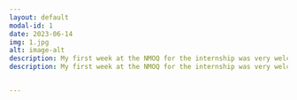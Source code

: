 ```yaml
---
layout: default
modal-id: 1
date: 2023-06-14
img: 1.jpg
alt: image-alt
description: My first week at the NMOQ for the internship was very welcoming and enjoyable. Each day I had something new to explore and this is summarised below                                                                              *(DAY 1 AND 2)* Mr. Christophe gave me a quick visit of the National Museum of Qatar which included the  Permanent exhibition galleries, Old Palace and  quick tour of NMoQ’s Temporary Exhibitions (Pipilotti Rist and Olafur Eliasson). After that I joined the Lusail Museum team weekly meeting where I got introduced to the whole team. Lastly, I got started with the visitors’ observations to try to understand our visitors/users. The observations were recorded in a structured manner, noting down specific actions, reactions, and notable behaviors of the visitors. By the end of these two days, I had filled almost 20 observation sheets.   
description: My first week at the NMOQ for the internship was very welcoming and enjoyable. Each day I had something new to explore and this is summarised below 


---
```

